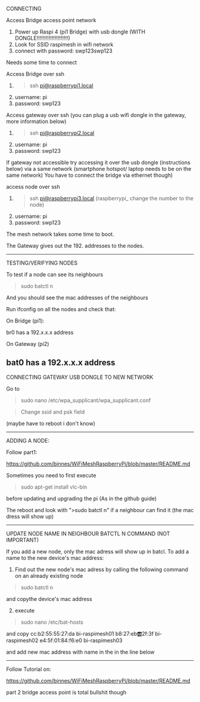 CONNECTING

Access Bridge access point network

1. Power up Raspi 4 (pi1 Bridge) with usb dongle (WITH DONGLE!!!!!!!!!!!!!!!!!!!!!)
2. Look for SSID raspimesh in wifi network
3. connect with password: swp123swp123

Needs some time to connect



Access Bridge over ssh

1. > ssh pi@raspberrypi1.local
2. username: pi
3. password: swp123



Access gateway over ssh (you can plug a usb wifi dongle in the gateway, more information below)

1. > ssh pi@raspberrypi2.local
2. username: pi
3. password: swp123

If gateway not accessible try accessing it over the usb dongle (instructions below) via a same network (smartphone hotspot/ laptop needs to be on the same network) You have to connect the bridge via ethernet though)


access node over ssh

1. > ssh pi@raspberrypi3.local
(raspberrypi_ change the number to the node)
2. username: pi
3. password: swp123

The mesh network takes some time to boot.

The Gateway gives out the 192. addresses to the nodes.

---------------------------------------------------------------------------------------------------------------------------
TESTING/VERIFYING NODES

To test if a node can see its neighbours

> sudo batctl n

And you should see the mac addresses of the neighbours

Run ifconfig on all the nodes and check that:

On Bridge (pi1):

br0 has a 192.x.x.x address


On Gateway (pi2)

bat0 has a 192.x.x.x address
-------------------------------------------------------------------------------------------------------------------
CONNECTING GATEWAY USB DONGLE TO NEW NETWORK

Go to

>sudo nano /etc/wpa_supplicant/wpa_supplicant.conf

>Change ssid and psk field

(maybe have to reboot i don't know)

-----------------------------------------------------------------------------------------------------------------------------
ADDING A NODE:


Follow part1:

https://github.com/binnes/WiFiMeshRaspberryPi/blob/master/README.md

Sometimes you need to first execute

>sudo apt-get install vlc-bin

before updating and upgrading the pi (As in the github guide)

The reboot and look with ">sudo batctl n" if a neighbour can find it (the mac dress will show up)

--------------------------------------------------------------------------------------------------------------------------
UPDATE NODE NAME IN NEIGHBOUR BATCTL N COMMAND (NOT IMPORTANT)

If you add a new node, only the mac adress will show up in batcl. To add a name to the new device's mac address:

1. Find out the new node's mac adress by calling the following command on an already existing node
> sudo batctl n

and copythe device's mac address

2. execute 

> sudo nano /etc/bat-hosts

and copy 
cc:b2:55:55:27:da bi-raspimesh01
b8:27:eb:ab:2f:3f bi-raspimesh02
e4:5f:01:84:f6:e0 bi-raspimesh03

and add new mac address with name in the in the line below





-----------------------------------------------------------------------------
Follow Tutorial on:

https://github.com/binnes/WiFiMeshRaspberryPi/blob/master/README.md

part 2 bridge access point is total bullshit though
